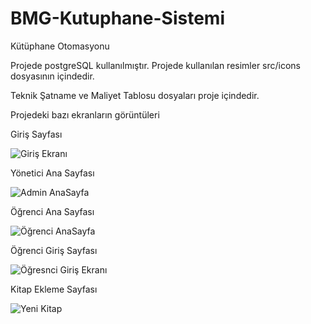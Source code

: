 # BMG-Kutuphane-Sistemi

Kütüphane Otomasyonu

Projede postgreSQL kullanılmıştır.
Projede kullanılan resimler src/icons dosyasının içindedir.

Teknik Şatname ve Maliyet Tablosu dosyaları proje içindedir.

Projedeki bazı ekranların görüntüleri

Giriş Sayfası

![Giriş Ekranı](https://user-images.githubusercontent.com/61428133/103023286-bd4b4080-455e-11eb-9c04-4cdd6ff0604e.png)

Yönetici Ana Sayfası

![Admin AnaSayfa](https://user-images.githubusercontent.com/61428133/103023843-bf61cf00-455f-11eb-8268-1a29ac54de91.png)

Öğrenci Ana Sayfası

![Öğrenci AnaSayfa](https://user-images.githubusercontent.com/61428133/103024043-25e6ed00-4560-11eb-8f6a-0a606a508561.png)

Öğrenci Giriş Sayfası

![Öğresnci Giriş Ekranı](https://user-images.githubusercontent.com/61428133/103024128-4d3dba00-4560-11eb-8776-ba4256697868.png)


Kitap Ekleme Sayfası

![Yeni Kitap](https://user-images.githubusercontent.com/61428133/103024193-69d9f200-4560-11eb-80a0-399fd6eb0316.png)
